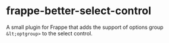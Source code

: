 # frappe-better-select-control
A small plugin for Frappe that adds the support of options group `&lt;optgroup>` to the select control.
